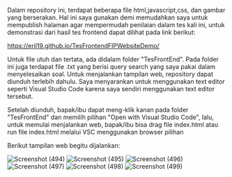 Dalam repository ini, terdapat beberapa file html,javascript,css, dan gambar yang berserakan. Hal ini saya gunakan demi memudahkan saya untuk mempublish halaman agar 
mempermudah penilaian dalam tes kali ini, untuk demonstrasi dari hasil tes frontend dapat dilihat pada link berikut:

https://eril19.github.io/TesFrontendFIPWebsiteDemo/

Untuk file utuh dan tertata, ada didalam folder "TesFrontEnd". Pada folder ini juga terdapat file .txt yang berisi query search yang saya pakai dalam
menyelesaikan soal.
Untuk menjalankan tampilan web, repository dapat diunduh terlebih dahulu. Saya menyarankan untuk menggunakan text editor seperti Visual Studio Code karena saya sendiri menggunakan text editor tersebut.

Setelah diunduh, bapak/ibu dapat meng-klik kanan pada folder "TesFrontEnd" dan memilih pilihan "Open with Visual Studio Code",
lalu, untuk memulai menjalankan web, bapak/ibu bisa drag file index.html atau run file index.html melalui VSC menggunakan browser pilihan

Berikut tampilan web begitu dijalankan:

![Screenshot (494)](https://user-images.githubusercontent.com/85010681/201469711-089cc52d-f416-43a4-a215-9f0c61b91de8.png)
![Screenshot (495)](https://user-images.githubusercontent.com/85010681/201469714-0c4b6c10-d209-4fe4-9592-818e4d4cab6e.png)
![Screenshot (496)](https://user-images.githubusercontent.com/85010681/201469717-2a657a22-1da3-4785-b8c9-a2453450e75e.png)
![Screenshot (497)](https://user-images.githubusercontent.com/85010681/201469719-0cd48507-dfbf-4495-b1e4-2d4103fd758f.png)
![Screenshot (498)](https://user-images.githubusercontent.com/85010681/201469722-6818211a-c410-43eb-849e-f5ca6679e80d.png)
![Screenshot (499)](https://user-images.githubusercontent.com/85010681/201469822-e1b18a87-5af4-48cc-b1e5-44428730ca99.png)
